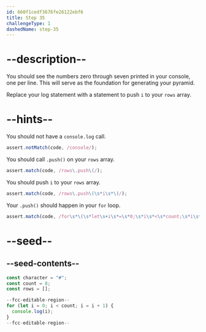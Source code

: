 ```yaml
---
id: 660f1cedf3676fe26122ebf6
title: Step 35
challengeType: 1
dashedName: step-35
---
```


# --description--

You should see the numbers zero through seven printed in your console, one per line. This will serve as the foundation for generating your pyramid.

Replace your log statement with a statement to push `i` to your `rows` array.

# --hints--

You should not have a `console.log` call.

```js
assert.notMatch(code, /console/);
```

You should call `.push()` on your `rows` array.

```js
assert.match(code, /rows\.push\(/);
```

You should push `i` to your `rows` array.

```js
assert.match(code, /rows\.push\(\s*i\s*\)/);
```

Your `.push()` should happen in your `for` loop. 

```js
assert.match(code, /for\s*\(\s*let\s+i\s*=\s*0;\s*i\s*<\s*count;\s*i\s*=\s*i\s*\+\s*1\s*\)\s*\{\s*rows\.push\(\s*i\s*\);?\s*\}/)
```

# --seed--

## --seed-contents--

```js
const character = "#";
const count = 8;
const rows = [];

--fcc-editable-region--
for (let i = 0; i < count; i = i + 1) {
  console.log(i);
}
--fcc-editable-region--
```
